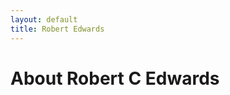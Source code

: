 ```yaml
---
layout: default
title: Robert Edwards
---
```


<div class="post">
	<h1 class="pageTitle">About Robert C Edwards</h1>
</div>

